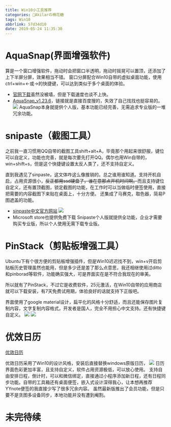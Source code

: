 ```yaml
---
title: Win10小工具推荐
categories: 🍨Akilarの棉花糖
tags: Win10
abbrlink: 57d34d10
date: 2019-05-24 11:35:30
---
```


# AquaSnap(界面增强软件)

算是一个窗口增强软件，拖动时会把窗口半透明，拖动时摇晃可以置顶，还添加了上下半屏分屏，效果相当不错。
窗口分屏配合Win10自带的虚拟桌面功能，使用ctrl+win+←或→的快捷键，可以达到类似于多个桌面的体验。
- [官网下载](https://www.nurgo-software.com/pricing/aquasnap)虽然没被墙，但是下载速度也谈不上快。
- [AquaSnap_v1.23.6](http://www.ucbug.com/soft/52154.html)，链接就是直接百度搜的，失效了自己找找也挺容易的。
![](https://akilar-1259097125.cos.ap-shanghai.myqcloud.com/Win10%E5%B0%8F%E5%B7%A5%E5%85%B7%E6%8E%A8%E8%8D%90/20190524114714683.png)
AquaSnap本身就提供个人版，基本功能已经完善，无需追求专业版的一堆冗余功能。

# snipaste（截图工具）

之前我一直习惯用QQ自带的截图工具shift+alt+A，毕竟那个用起来很舒服，键位可以自定义，功能也完善，就是每次要先打开QQ。偶尔也用Win自带的，win+shift+s，但是这个快捷键设置太反人类了，还不支持自定义。

直到我遇见了sinpaste，这文体咋这么像推销的。总之谁用谁知道。支持开机自启，占用资源很小，~~反正都用ssd硬盘了，谁在意那点开机时间啊。~~而且支持键位自定义，还有置顶截图，锁定截图的功能，在工作时可以当做临时便签使用，直接把需要的内容截图下来贴在桌面上，十分方便。
还集成了马赛克，取色器，简易P图遮盖的功能。
- [sinpaste中文官方网站](https://zh.snipaste.com/)
![](https://akilar-1259097125.cos.ap-shanghai.myqcloud.com/Win10%E5%B0%8F%E5%B7%A5%E5%85%B7%E6%8E%A8%E8%8D%90/20190524115201921.png)
- Microsoft store也提供免费下载
Snipaste个人版就提供全功能，企业才需要购买专业版，所以个人使用无需下载专业版。

# PinStack（剪贴板增强工具）

Ubuntu下有个很方便的剪贴板增强插件，但是Win10迟迟找不到，win+v开启剪贴板历史管理虽然也能用，但是多少还是差了那么点意思，我还相继使用过ditto和pinborad等软件，功能确实强大，可是界面实在是不符合我现在的审美。

所以就有了PinStack，不过它是收费软件，25元激活，在Win10自带的应用商店就可以下载安装，有7天免费试用期，体验良好的话就支持下正版吧。

界面使用了google material设计，扁平化的风格十分舒适，而且还能保存图片复制内容，文字复制内容格式，开发者是国人，完全不用担心中文支持。还有快捷键自定义。
![](http://akilar-1259097125.cos.ap-shanghai.myqcloud.com/Win10%E5%B0%8F%E5%B7%A5%E5%85%B7%E6%8E%A8%E8%8D%90/20191213095922113.png)
![](http://akilar-1259097125.cos.ap-shanghai.myqcloud.com/Win10%E5%B0%8F%E5%B7%A5%E5%85%B7%E6%8E%A8%E8%8D%90/20191213095930685.png)

# 优效日历

[优效日历](http://www.youxiao.cn/index.php/yxcalendar/)

优效日历采用了Win10的设计风格，安装后直接替换windows原版日历，
![](http://akilar-1259097125.cos.ap-shanghai.myqcloud.com/Win10%E5%B0%8F%E5%B7%A5%E5%85%B7%E6%8E%A8%E8%8D%90/20200813093045512.png)
日历界面色彩更加丰富，且支持自定义，软件占用资源极低，可以放心使用。
支持自由安排日程，倒计时，可以和微信绑定，直接通过小程序添加新日程，还有日程同步功能。自带的工具箱还有桌面便签，嵌入式设计深得我心，让本想再推荐YYnote便签的我直接少写了很多冗余内容。
虽然最新版推出了会员功能，但是只要不是贪图多设备同步，本地功能并没有遭到阉割。

# 未完待续
